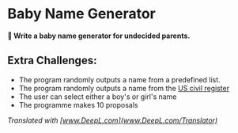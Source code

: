 # Baby Name Generator

**🎯 Write a baby name generator for undecided parents.**

## Extra Challenges:

* The program randomly outputs a name from a predefined list.
* The program randomly outputs a name from the [US civil register](http://www.ssa.gov/oact/babynames/limits.html)
* The user can select either a boy's or girl's name
* The programme makes 10 proposals

*Translated with [www.DeepL.com](www.DeepL.com/Translator)*
